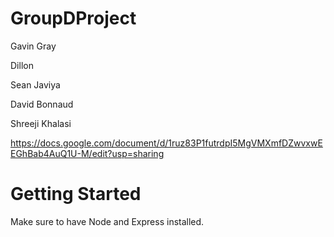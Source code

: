 # GroupDProject

Gavin Gray

Dillon

Sean Javiya

David Bonnaud

Shreeji Khalasi

https://docs.google.com/document/d/1ruz83P1futrdpI5MgVMXmfDZwvxwEEGhBab4AuQ1U-M/edit?usp=sharing


# Getting Started

Make sure to have Node and Express installed.




